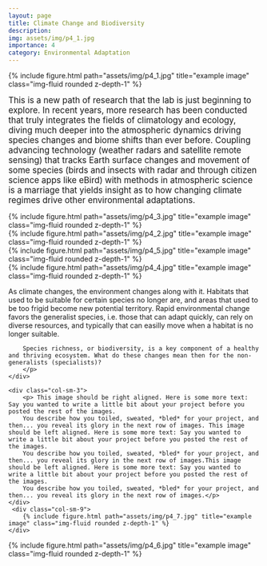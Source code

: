 ```yaml
---
layout: page
title: Climate Change and Biodiversity
description: 
img: assets/img/p4_1.jpg
importance: 4
category: Environmental Adaptation
---
```


<div class="row">
    <div class="col-sm mt-3 mt-md-0 text-center">
        {% include figure.html path="assets/img/p4_1.jpg" title="example image" class="img-fluid rounded z-depth-1" %}
    </div>
</div>


<big> This is a new path of research that the lab is just beginning to explore. In recent years, more research has been conducted that truly integrates the fields of climatology and ecology, diving much deeper into the atmospheric dynamics driving species changes and biome shifts than ever before. Coupling advancing technology (weather radars and satellite remote sensing) that tracks Earth surface changes and movement of some species (birds and insects with radar and through citizen science apps like eBird) with methods in atmospheric science is a marriage that yields insight as to how changing climate regimes drive other environmental adaptations. </big>

<div class="row">
    <div class="col-sm mt-3 mt-md-0">
        {% include figure.html path="assets/img/p4_3.jpg" title="example image" class="img-fluid rounded z-depth-1" %}
    </div>
    <div class="col-sm mt-3 mt-md-0">
        {% include figure.html path="assets/img/p4_2.jpg" title="example image" class="img-fluid rounded z-depth-1" %}
    </div>
    <div class="col-sm mt-3 mt-md-0">
        {% include figure.html path="assets/img/p4_5.jpg" title="example image" class="img-fluid rounded z-depth-1" %}
    </div>
</div>



<div class="row">
    <div class="col-sm-3">
        {% include figure.html path="assets/img/p4_4.jpg" title="example image" class="img-fluid rounded z-depth-1" %}
    </div>
    <div class="col-sm-9">
        <p> As climate changes, the environment changes along with it. Habitats that used to be suitable for certain species no longer are, and areas that used to be too frigid become new potential territory. Rapid environmental change favors the generalist species, i.e. those that can adapt quickly, can rely on diverse resources, and typically that can easilly move when a habitat is no longer suitable. 
        
        Species richness, or biodiversity, is a key component of a healthy and thriving ecosystem. What do these changes mean then for the non-generalists (specialists)? 
        </p>      
    </div>
</div>

<div class="row">
   
    <div class="col-sm-3">
        <p> This image should be right aligned. Here is some more text: Say you wanted to write a little bit about your project before you posted the rest of the images.
        You describe how you toiled, sweated, *bled* for your project, and then... you reveal its glory in the next row of images. This image should be left aligned. Here is some more text: Say you wanted to write a little bit about your project before you posted the rest of the images.
        You describe how you toiled, sweated, *bled* for your project, and then... you reveal its glory in the next row of images.This image should be left aligned. Here is some more text: Say you wanted to write a little bit about your project before you posted the rest of the images.
        You describe how you toiled, sweated, *bled* for your project, and then... you reveal its glory in the next row of images.</p>      
    </div>
     <div class="col-sm-9">
        {% include figure.html path="assets/img/p4_7.jpg" title="example image" class="img-fluid rounded z-depth-1" %}
    </div>
</div>


<div class="row">
    <div class="col-sm mt-3 mt-md-0 text-center">
        {% include figure.html path="assets/img/p4_6.jpg" title="example image" class="img-fluid rounded z-depth-1" %}
    </div>
</div>
